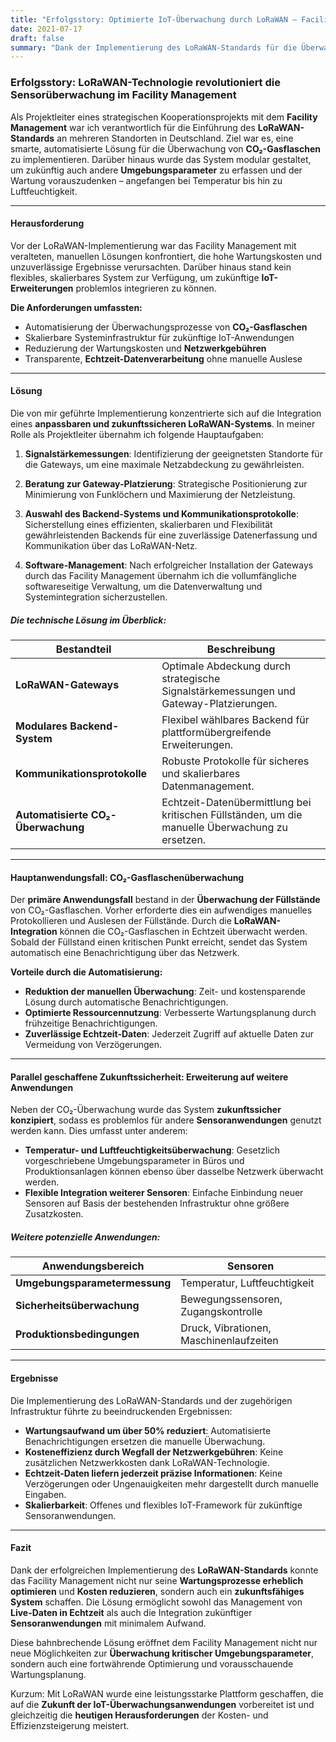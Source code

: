 ```yaml
---
title: "Erfolgsstory: Optimierte IoT-Überwachung durch LoRaWAN – Facility Management Innovation"
date: 2021-07-17
draft: false
summary: "Dank der Implementierung des LoRaWAN-Standards für die Überwachung kritischer Umgebungsvariablen an verschiedenen Standorten konnte die Effizienz erheblich gesteigert, der Wartungsaufwand minimiert und ein zukunftssicheres System für IoT-Anwendungen geschaffen werden."
---
```

### Erfolgsstory: LoRaWAN-Technologie revolutioniert die Sensorüberwachung im Facility Management

Als Projektleiter eines strategischen Kooperationsprojekts mit dem **Facility Management** war ich verantwortlich für die Einführung des **LoRaWAN-Standards** an mehreren Standorten in Deutschland. Ziel war es, eine smarte, automatisierte Lösung für die Überwachung von **CO₂-Gasflaschen** zu implementieren. Darüber hinaus wurde das System modular gestaltet, um zukünftig auch andere **Umgebungsparameter** zu erfassen und der Wartung vorauszudenken – angefangen bei Temperatur bis hin zu Luftfeuchtigkeit.

---

#### Herausforderung

Vor der LoRaWAN-Implementierung war das Facility Management mit veralteten, manuellen Lösungen konfrontiert, die hohe Wartungskosten und unzuverlässige Ergebnisse verursachten. Darüber hinaus stand kein flexibles, skalierbares System zur Verfügung, um zukünftige **IoT-Erweiterungen** problemlos integrieren zu können.

**Die Anforderungen umfassten:**
- Automatisierung der Überwachungsprozesse von **CO₂-Gasflaschen**
- Skalierbare Systeminfrastruktur für zukünftige IoT-Anwendungen
- Reduzierung der Wartungskosten und **Netzwerkgebühren**
- Transparente, **Echtzeit-Datenverarbeitung** ohne manuelle Auslese

---

#### Lösung

Die von mir geführte Implementierung konzentrierte sich auf die Integration eines **anpassbaren und zukunftssicheren LoRaWAN-Systems**. In meiner Rolle als Projektleiter übernahm ich folgende Hauptaufgaben:

1. **Signalstärkemessungen**: Identifizierung der geeignetsten Standorte für die Gateways, um eine maximale Netzabdeckung zu gewährleisten.
   
2. **Beratung zur Gateway-Platzierung**: Strategische Positionierung zur Minimierung von Funklöchern und Maximierung der Netzleistung.
   
3. **Auswahl des Backend-Systems und Kommunikationsprotokolle**: Sicherstellung eines effizienten, skalierbaren und Flexibilität gewährleistenden Backends für eine zuverlässige Datenerfassung und Kommunikation über das LoRaWAN-Netz.

4. **Software-Management**: Nach erfolgreicher Installation der Gateways durch das Facility Management übernahm ich die vollumfängliche softwareseitige Verwaltung, um die Datenverwaltung und Systemintegration sicherzustellen.

##### Die technische Lösung im Überblick:

| Bestandteil                    | Beschreibung                                                                              |
|---------------------------------|------------------------------------------------------------------------------------------|
| **LoRaWAN-Gateways**            | Optimale Abdeckung durch strategische Signalstärkemessungen und Gateway-Platzierungen.     |
| **Modulares Backend-System**    | Flexibel wählbares Backend für plattformübergreifende Erweiterungen.                      |
| **Kommunikationsprotokolle**    | Robuste Protokolle für sicheres und skalierbares Datenmanagement.                         |
| **Automatisierte CO₂-Überwachung**| Echtzeit-Datenübermittlung bei kritischen Füllständen, um die manuelle Überwachung zu ersetzen. |

---

#### Hauptanwendungsfall: CO₂-Gasflaschenüberwachung

Der **primäre Anwendungsfall** bestand in der **Überwachung der Füllstände** von CO₂-Gasflaschen. Vorher erforderte dies ein aufwendiges manuelles Protokollieren und Auslesen der Füllstände. Durch die **LoRaWAN-Integration** können die CO₂-Gasflaschen in Echtzeit überwacht werden. Sobald der Füllstand einen kritischen Punkt erreicht, sendet das System automatisch eine Benachrichtigung über das Netzwerk.

**Vorteile durch die Automatisierung:**
- **Reduktion der manuellen Überwachung**: Zeit- und kostensparende Lösung durch automatische Benachrichtigungen.
- **Optimierte Ressourcennutzung**: Verbesserte Wartungsplanung durch frühzeitige Benachrichtigungen.
- **Zuverlässige Echtzeit-Daten**: Jederzeit Zugriff auf aktuelle Daten zur Vermeidung von Verzögerungen.

---

#### Parallel geschaffene Zukunftssicherheit: Erweiterung auf weitere Anwendungen

Neben der CO₂-Überwachung wurde das System **zukunftssicher konzipiert**, sodass es problemlos für andere **Sensoranwendungen** genutzt werden kann. Dies umfasst unter anderem:

- **Temperatur- und Luftfeuchtigkeitsüberwachung**: Gesetzlich vorgeschriebene Umgebungsparameter in Büros und Produktionsanlagen können ebenso über dasselbe Netzwerk überwacht werden.
- **Flexible Integration weiterer Sensoren**: Einfache Einbindung neuer Sensoren auf Basis der bestehenden Infrastruktur ohne größere Zusatzkosten.

##### Weitere potenzielle Anwendungen:

| Anwendungsbereich                  | Sensoren                                  |
|------------------------------------|-------------------------------------------|
| **Umgebungsparametermessung**       | Temperatur, Luftfeuchtigkeit              |
| **Sicherheitsüberwachung**          | Bewegungssensoren, Zugangskontrolle       |
| **Produktionsbedingungen**          | Druck, Vibrationen, Maschinenlaufzeiten   |

---

#### Ergebnisse

Die Implementierung des LoRaWAN-Standards und der zugehörigen Infrastruktur führte zu beeindruckenden Ergebnissen:

- **Wartungsaufwand um über 50% reduziert**: Automatisierte Benachrichtigungen ersetzen die manuelle Überwachung.
- **Kosteneffizienz durch Wegfall der Netzwerkgebühren**: Keine zusätzlichen Netzwerkkosten dank LoRaWAN-Technologie.
- **Echtzeit-Daten liefern jederzeit präzise Informationen**: Keine Verzögerungen oder Ungenauigkeiten mehr dargestellt durch manuelle Eingaben.
- **Skalierbarkeit**: Offenes und flexibles IoT-Framework für zukünftige Sensoranwendungen.

---

#### Fazit

Dank der erfolgreichen Implementierung des **LoRaWAN-Standards** konnte das Facility Management nicht nur seine **Wartungsprozesse erheblich optimieren** und **Kosten reduzieren**, sondern auch ein **zukunftsfähiges System** schaffen. Die Lösung ermöglicht sowohl das Management von **Live-Daten in Echtzeit** als auch die Integration zukünftiger **Sensoranwendungen** mit minimalem Aufwand.

Diese bahnbrechende Lösung eröffnet dem Facility Management nicht nur neue Möglichkeiten zur **Überwachung kritischer Umgebungsparameter**, sondern auch eine fortwährende Optimierung und vorausschauende Wartungsplanung. 

Kurzum: Mit LoRaWAN wurde eine leistungsstarke Plattform geschaffen, die auf die **Zukunft der IoT-Überwachungsanwendungen** vorbereitet ist und gleichzeitig die **heutigen Herausforderungen** der Kosten- und Effizienzsteigerung meistert.
